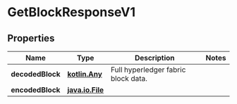 
# GetBlockResponseV1

## Properties
Name | Type | Description | Notes
------------ | ------------- | ------------- | -------------
**decodedBlock** | [**kotlin.Any**](.md) | Full hyperledger fabric block data. | 
**encodedBlock** | [**java.io.File**](java.io.File.md) |  | 




